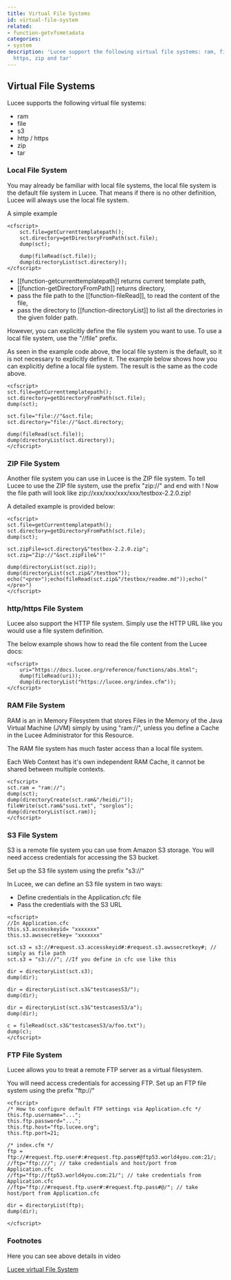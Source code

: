 ```yaml
---
title: Virtual File Systems
id: virtual-file-system
related:
- function-getvfsmetadata
categories:
- system
description: 'Lucee support the following virtual file systems: ram, file, s3, http,
  https, zip and tar'
---
```


## Virtual File Systems ##

Lucee supports the following virtual file systems:

- ram
- file
- s3
- http / https
- zip
- tar

### Local File System ###

You may already be familiar with local file systems, the local file system is the default file system in Lucee.
That means if there is no other definition, Lucee will always use the local file system.

A simple example

```lucee
<cfscript>
	sct.file=getCurrenttemplatepath();
	sct.directory=getDirectoryFromPath(sct.file);
	dump(sct);

	dump(fileRead(sct.file));
	dump(directoryList(sct.directory));
</cfscript>
```

* [[function-getcurrenttemplatepath]] returns current template path,
* [[function-getDirectoryFromPath]] returns directory,
* pass the file path to the [[function-fileRead]], to read the content of the file,
* pass the directory to [[function-directoryList]] to list all the directories in the given folder path.

However, you can explicitly define the file system you want to use. To use a local file system, use the "//file" prefix.

As seen in the example code above, the local file system is the default, so it is not necessary to explicitly define it. The example below shows how you can explicitly define a local file system. The result is the same as the code above.

```lucee
<cfscript>
sct.file=getCurrenttemplatepath();
sct.directory=getDirectoryFromPath(sct.file);
dump(sct);

sct.file="file://"&sct.file;
sct.directory="file://"&sct.directory;

dump(fileRead(sct.file));
dump(directoryList(sct.directory));
</cfscript>
```

### ZIP File System ###

Another file system you can use in Lucee is the ZIP file system.
To tell Lucee to use the ZIP file system, use the prefix "zip://" and end with !
Now the file path will look like zip://xxx/xxx/xxx/xxx/testbox-2.2.0.zip!

A detailed example is provided below:

```lucee
<cfscript>
sct.file=getCurrenttemplatepath();
sct.directory=getDirectoryFromPath(sct.file);
dump(sct);

sct.zipFile=sct.directory&"testbox-2.2.0.zip";
sct.zip="Zip://"&sct.zipFile&"!"

dump(directoryList(sct.zip));
dump(directoryList(sct.zip&"/testbox"));
echo("<pre>");echo(fileRead(sct.zip&"/testbox/readme.md"));echo("</pre>")
</cfscript>
```

### http/https File System ###

Lucee also support the HTTP file system. Simply use the HTTP URL like you would use a file system definition.

The below example shows how to read the file content from the Lucee docs:

```lucee
<cfscript>
	uri="https://docs.lucee.org/reference/functions/abs.html";
	dump(fileRead(uri));
	dump(directoryList("https://lucee.org/index.cfm"));
</cfscript>
```

### RAM File System ###

RAM is an in Memory Filesystem that stores Files in the Memory of the Java Virtual Machine (JVM) simply by using "ram://",
unless you define a Cache in the Lucee Administrator for this Resource.

The RAM file system has much faster access than a local file system.

Each Web Context has it's own independent RAM Cache, it cannot be shared between multiple contexts.

```lucee
<cfscript>
sct.ram = "ram://";
dump(sct);
dump(directoryCreate(sct.ram&"/heidi/"));
fileWrite(sct.ram&"susi.txt", "sorglos");
dump(directoryList(sct.ram));
</cfscript>
```

### S3 File System ###

S3 is a remote file system you can use from Amazon S3 storage. You will need access credentials for accessing the S3 bucket.

Set up the S3 file system using the prefix "s3://"

In Lucee, we can define an S3 file system in two ways:

* Define credentials in the Application.cfc file
* Pass the credentials with the S3 URL

```lucee
<cfscript>
//In Application.cfc
this.s3.accesskeyid= "xxxxxxx"
this.s3.awssecretkey= "xxxxxxx"

sct.s3 = s3://#request.s3.accesskeyid#:#request.s3.awssecretkey#; // simply as file path
sct.s3 = "s3:///"; //If you define in cfc use like this

dir = directoryList(sct.s3);
dump(dir);

dir = directoryList(sct.s3&"testcasesS3/");
dump(dir);

dir = directoryList(sct.s3&"testcasesS3/a");
dump(dir);

c = fileRead(sct.s3&"testcasesS3/a/foo.txt");
dump(c);
</cfscript>
```

### FTP File System ###

Lucee allows you to treat a remote FTP server as a virtual filesystem.

You will need access credentials for accessing FTP. Set up an FTP file system using the prefix "ftp://"

```lucee
<cfscript>
/* How to configure default FTP settings via Application.cfc */
this.ftp.username="...";
this.ftp.password="...";
this.ftp.host="ftp.lucee.org";
this.ftp.port=21;

/* index.cfm */
ftp = ftp://#request.ftp.user#:#request.ftp.pass#@ftp53.world4you.com:21/;
//ftp="ftp:///"; // take credentials and host/port from Application.cfc
//ftp="ftp://ftp53.world4you.com:21/"; // take credentials from Application.cfc
//ftp="ftp://#request.ftp.user#:#request.ftp.pass#@/"; // take host/port from Application.cfc

dir = directoryList(ftp);
dump(dir);

</cfscript>
```

### Footnotes ###

Here you can see above details in video

[Lucee virtual File System](https://www.youtube.com/watch?time_continue=693&v=AzUNVYrbWiQ)

